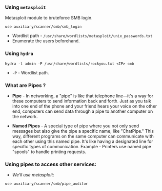 
### Using `metasploit`

Metasploit module to bruteforce SMB login.
```
use auxiliary/scanner/smb/smb_login
```

- Wordlist path - `/usr/share/wordlists/metasploit/unix_passwords.txt`
- Enumerate the users beforehand.

### Using `hydra`

```
hydra -l admin -P /usr/share/wordlists/rockyou.txt <IP> smb
```

- `-P` - Wordlist path.

### What are Pipes ?

- __Pipe__ - In networking, a "pipe" is like that telephone line—it's a way for these computers to send information back and forth. Just as you talk into one end of the phone and your friend hears your voice on the other end, computers can send data through a pipe to another computer on the network.

- **Named Pipes** - A special type of pipe where you not only send messages but also give the pipe a specific name, like "ChatPipe." This way, different programs on the same computer can communicate with each other using this named pipe. It's like having a designated line for specific types of communication. Example - Printers use named pipe "spools" to handle printing requests.

### Using pipes to access other services:

- *We'll use metasploit:*
```
use auxiliary/scanner/smb/pipe_auditor
```

